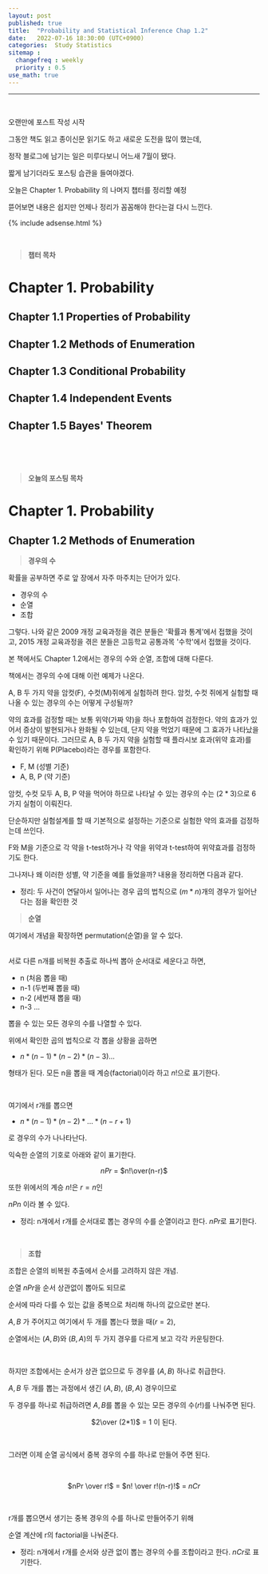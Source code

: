 ```yaml
---
layout: post
published: true
title:  "Probability and Statistical Inference Chap 1.2"
date:   2022-07-16 18:30:00 (UTC+0900)
categories:  Study Statistics
sitemap :
  changefreq : weekly
  priority : 0.5
use_math: true
---
```




---------------
<br />

오랜만에 포스트 작성 시작

그동안 책도 읽고 종이신문 읽기도 하고 새로운 도전을 많이 했는데,

정작 블로그에 남기는 일은 미루다보니 어느새 7월이 됐다.

짧게 남기더라도 포스팅 습관을 들여야겠다.

오늘은 Chapter 1. Probability 의 나머지 챕터를 정리할 예정

뜯어보면 내용은 쉽지만 언제나 정리가 꼼꼼해야 한다는걸 다시 느낀다.

 
{% include adsense.html %}

<br />

> __챕터 목차__

# Chapter 1. Probability

## Chapter 1.1 Properties of Probability
## Chapter 1.2 Methods of Enumeration<br />
## Chapter 1.3 Conditional Probability<br />
## Chapter 1.4 Independent Events<br />
## Chapter 1.5 Bayes' Theorem<br />

<br />
<br />
<br />


>__오늘의 포스팅 목차__

# Chapter 1. Probability
## Chapter 1.2 Methods of Enumeration<br />


> __경우의 수__

확률을 공부하면 주로 앞 장에서 자주 마주치는 단어가 있다.

* 경우의 수
* 순열
* 조합

그렇다. 나와 같은 2009 개정 교육과정을 겪은 분들은 '확률과 통계'에서 접했을 것이고,
2015 개정 교육과정을 겪은 분들은 고등학교 공통과목 '수학'에서 접했을 것이다.

본 책에서도 Chapter 1.2에서는 경우의 수와 순열, 조합에 대해 다룬다.

책에서는 경우의 수에 대해 이런 예제가 나온다.

A, B 두 가지 약을 암컷(F), 수컷(M)쥐에게 실험하려 한다.
암컷, 수컷 쥐에게 실험할 때 나올 수 있는 경우의 수는 어떻게 구성될까?

약의 효과를 검정할 때는 보통 위약(가짜 약)을 하나 포함하여 검정한다.
약의 효과가 있어서 증상이 발현되거나 완화될 수 있는데, 단지 약을 먹었기 때문에 그 효과가 나타났을 수 있기 때문이다.
그러므로 A, B 두 가지 약을 실험할 때 플라시보 효과(위약 효과)를 확인하기 위해 P(Placebo)라는 경우를 포함한다.

* F, M (성별 기준)
* A, B, P (약 기준)

암컷, 수컷 모두 A, B, P 약을 먹어야 하므로 나타날 수 있는 경우의 수는 ($2 * 3$)으로 6가지 실험이 이뤄진다.

단순하지만 실험설계를 할 때 기본적으로 설정하는 기준으로 실험한 약의 효과를 검정하는데 쓰인다.

F와 M을 기준으로 각 약을 t-test하거나 각 약을 위약과 t-test하여 위약효과를 검정하기도 한다.

그나저나 왜 이러한 성별, 약 기준을 예를 들었을까? 내용을 정리하면 다음과 같다.

* 정리: 두 사건이 연달아서 일어나는 경우 곱의 법칙으로 ($m * n$)개의 경우가 일어난 다는 점을 확인한 것

> __순열__

여기에서 개념을 확장하면 permutation(순열)을 알 수 있다.

<br />
서로 다른 n개를 비복원 추출로 하나씩 뽑아 순서대로 세운다고 하면,

* n (처음 뽑을 때)
* n-1 (두번째 뽑을 때)
* n-2 (세번재 뽑을 때)
* n-3 ...

뽑을 수 있는 모든 경우의 수를 나열할 수 있다.

위에서 확인한 곱의 법칙으로 각 뽑을 상황을 곱하면 

* $n * (n-1) * (n-2) * (n-3) ...$

형태가 된다. 모든 n을 뽑을 때 계승(factorial)이라 하고 $n!$으로 표기한다.

<br />

여기에서 r개를 뽑으면 

* $n * (n-1) * (n-2) * ... * (n-r+1)$

로 경우의 수가 나나타난다.

익숙한 순열의 기호로 아래와 같이 표기한다.
<br />
<center>

$nPr$ = $n!\over(n-r)$ 

</center>

또한 위에서의 계승 $n!$은 $r=n$인 

$nPn$ 이라 볼 수 있다.

* 정리: n개에서 r개를 순서대로 뽑는 경우의 수를 순열이라고 한다. $nPr$로 표기한다.

<br />



> __조합__

조합은 순열의 비복원 추출에서 순서를 고려하지 않은 개념.

순열 $nPr$을 순서 상관없이 뽑아도 되므로 

순서에 따라 다를 수 있는 값을 중복으로 처리해 하나의 값으로만 본다.

$A, B$ 가 주어지고 여기에서 두 개를 뽑는다 했을 때($r=2$),

순열에서는 ($A, B$)와 ($B, A$)의 두 가지 경우를 다르게 보고 각각 카운팅한다.
 
<br />

하지만 조합에서는 순서가 상관 없으므로 두 경우를 ($A, B$) 하나로 취급한다.

$A, B$ 두 개를 뽑는 과정에서 생긴 ($A, B$), ($B, A$) 경우이므로

두 경우를 하나로 취급하려면 $A, B$를 뽑을 수 있는 모든 경우의 수($r!$)를 나눠주면 된다.

<center>

$2\over (2*1)$ = 1 이 된다.

</center>
<br />

그러면 이제 순열 공식에서 중복 경우의 수를 하나로 만들어 주면 된다.

<br />
<center>

$nPr \over r!$ = $n! \over r!(n-r)!$ = $nCr$

</center>
<br />

r개를 뽑으면서 생기는 중복 경우의 수를 하나로 만들어주기 위해

순열 계산에 r의 factorial을 나눠준다.

* 정리: n개에서 r개를 순서와 상관 없이 뽑는 경우의 수를 조합이라고 한다. $nCr$로 표기한다.


